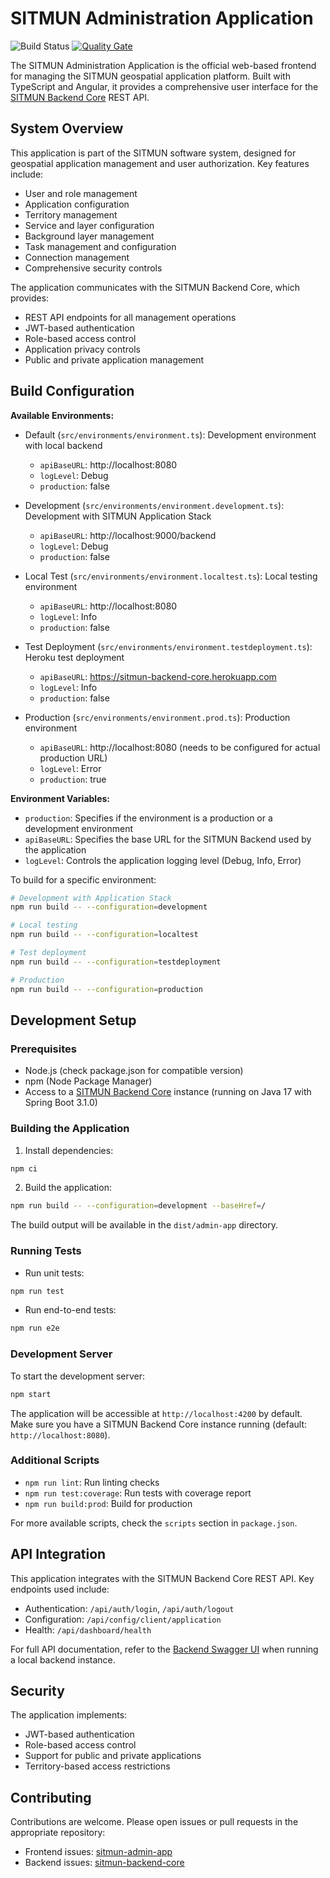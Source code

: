 # SITMUN Administration Application
![Build Status](https://github.com/sitmun/sitmun-admin-app/workflows/CI/badge.svg)
[![Quality Gate](https://sonarcloud.io/api/project_badges/measure?project=org.sitmun%3Asitmun-admin-app&metric=alert_status)](https://sonarcloud.io/dashboard?id=org.sitmun%3Asitmun-admin-app)

The SITMUN Administration Application is the official web-based frontend for managing the SITMUN geospatial application platform. Built with TypeScript and Angular, it provides a comprehensive user interface for the [SITMUN Backend Core](https://github.com/sitmun/sitmun-backend-core) REST API.

## System Overview

This application is part of the SITMUN software system, designed for geospatial application management and user authorization. Key features include:

- User and role management
- Application configuration
- Territory management
- Service and layer configuration
- Background layer management
- Task management and configuration
- Connection management
- Comprehensive security controls

The application communicates with the SITMUN Backend Core, which provides:

- REST API endpoints for all management operations
- JWT-based authentication
- Role-based access control
- Application privacy controls
- Public and private application management

## Build Configuration

**Available Environments:**

- Default (`src/environments/environment.ts`): Development environment with local backend
  - `apiBaseURL`: http://localhost:8080
  - `logLevel`: Debug
  - `production`: false

- Development (`src/environments/environment.development.ts`): Development with SITMUN Application Stack
  - `apiBaseURL`: http://localhost:9000/backend
  - `logLevel`: Debug
  - `production`: false

- Local Test (`src/environments/environment.localtest.ts`): Local testing environment
  - `apiBaseURL`: http://localhost:8080
  - `logLevel`: Info
  - `production`: false

- Test Deployment (`src/environments/environment.testdeployment.ts`): Heroku test deployment
  - `apiBaseURL`: https://sitmun-backend-core.herokuapp.com
  - `logLevel`: Info
  - `production`: false

- Production (`src/environments/environment.prod.ts`): Production environment
  - `apiBaseURL`: http://localhost:8080 (needs to be configured for actual production URL)
  - `logLevel`: Error
  - `production`: true

**Environment Variables:**

- `production`: Specifies if the environment is a production or a development environment
- `apiBaseURL`: Specifies the base URL for the SITMUN Backend used by the application
- `logLevel`: Controls the application logging level (Debug, Info, Error)

To build for a specific environment:

```bash
# Development with Application Stack
npm run build -- --configuration=development

# Local testing
npm run build -- --configuration=localtest

# Test deployment
npm run build -- --configuration=testdeployment

# Production
npm run build -- --configuration=production
```

## Development Setup

### Prerequisites

- Node.js (check package.json for compatible version)
- npm (Node Package Manager)
- Access to a [SITMUN Backend Core](https://github.com/sitmun/sitmun-backend-core) instance (running on Java 17 with Spring Boot 3.1.0)

### Building the Application

1. Install dependencies:
```bash
npm ci
```

2. Build the application:
```bash
npm run build -- --configuration=development --baseHref=/
```

The build output will be available in the `dist/admin-app` directory.

### Running Tests

- Run unit tests:
```bash
npm run test
```

- Run end-to-end tests:

```bash
npm run e2e
```

### Development Server

To start the development server:

```bash
npm start
```

The application will be accessible at `http://localhost:4200` by default. Make sure you have a SITMUN Backend Core instance running (default: `http://localhost:8080`).

### Additional Scripts

- `npm run lint`: Run linting checks
- `npm run test:coverage`: Run tests with coverage report
- `npm run build:prod`: Build for production

For more available scripts, check the `scripts` section in `package.json`.

## API Integration

This application integrates with the SITMUN Backend Core REST API. Key endpoints used include:

- Authentication: `/api/auth/login`, `/api/auth/logout`
- Configuration: `/api/config/client/application`
- Health: `/api/dashboard/health`

For full API documentation, refer to the [Backend Swagger UI](http://localhost:8080/swagger-ui/index.html) when running a local backend instance.

## Security

The application implements:

- JWT-based authentication
- Role-based access control
- Support for public and private applications
- Territory-based access restrictions

## Contributing

Contributions are welcome. Please open issues or pull requests in the appropriate repository:

- Frontend issues: [sitmun-admin-app](https://github.com/sitmun/sitmun-admin-app/issues)
- Backend issues: [sitmun-backend-core](https://github.com/sitmun/sitmun-backend-core/issues)
